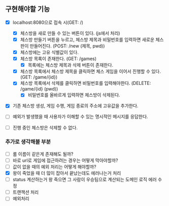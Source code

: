 ## 구현해야할 기능

- [x] localhost:8080으로 접속 시(GET: /)
  - [x] 체스방을 새로 만들 수 있는 버튼이 있다. (js에서 처리)
  - [x] 체스방 만들기 버튼을 누르고, 체스방 제목과 비밀번호를 입력하면 새로운 체스판이 만들어진다. (POST: /new (제목, pwd))
  - [x] 체스방에는 고유 식별값이 있다.
  - [x] 체스방 목록이 존재한다. (GET: /games)
      - [x] 목록에는 체스방 제목과 삭제 버튼이 존재한다.
  - [x] 체스방 목록에서 체스방 제목을 클릭하면 체스 게임을 이어서 진행할 수 있다. (GET: /game/{id})
  - [x] 체스방 목록에서 삭제를 클릭하면 비밀번호를 입력해야한다. (DELETE: /game/{id} (pwd))
      - [x] 비밀번호를 올바르게 입력하면 체스방이 삭제된다.
- [x] 기존 체스방 생성, 게임 수행, 게임 종료의 주소에 고유값을 추가한다.  
- [ ] 예외가 발생했을 때 사용자가 이해할 수 있는 명시적인 메시지를 응답한다.
- [ ] 진행 중인 체스방은 삭제할 수 없다.
  

### 추가로 생각해볼 부분
- [ ] 룸 이름이 같은게 존재해도 될까? 
- [ ] 바로 url로 게임에 접근하려는 경우는 어떻게 막아야할까?
- [ ] 값이 없을 때의 예외 처리는 어떻게 해야할까?
- [x] 왕이 죽었을 때 더 많이 잡아서 끝났는데도 에러나는거 처리
- [ ] status 계산하는거 왕 죽으면 그 사람이 우승팀으로 계산되는 도메인 로직 에러 수정
- [ ] 트랜잭션 처리
- [ ] 예외처리
